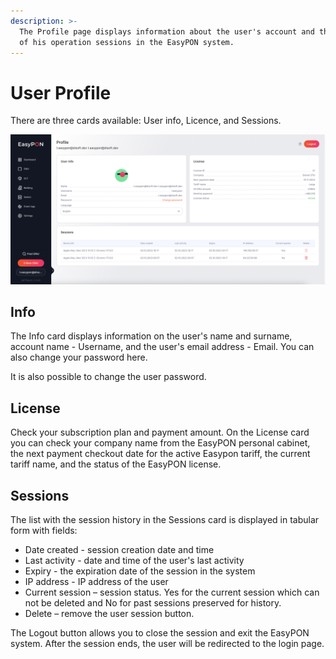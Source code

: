 ```yaml
---
description: >-
  The Profile page displays information about the user's account and the history
  of his operation sessions in the EasyPON system.
---
```


# User Profile

There are three cards available: User info, Licence, and Sessions.

![Profile page](<../.gitbook/assets/Screenshot 2023-10-02 at 18.18.58.png>)

## Info

The Info card displays information on the user's name and surname, account name - Username, and the user's email address - Email. You can also change your password here.

It is also possible to change the user password.

## License

Check your subscription plan and payment amount. On the License card you can check your company name from the EasyPON personal cabinet, the next payment checkout date for the active Easypon tariff, the current tariff name, and the status of the EasyPON license.

## Sessions

The list with the session history in the Sessions card is displayed in tabular form with fields:

* Date created - session creation date and time
* Last activity - date and time of the user's last activity
* Expiry - the expiration date of the session in the system
* IP address - IP address of the user
* Current session – session status. Yes for the current session which can not be deleted and No for past sessions preserved for history.
* Delete – remove the user session button.

The Logout button allows you to close the session and exit the EasyPON system. After the session ends, the user will be redirected to the login page.
